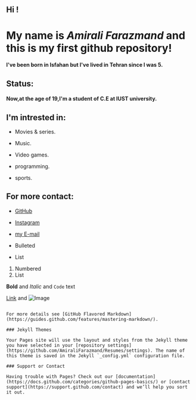 
 
## Hi !

# My name is  _Amirali Farazmand_ and this is my first github repository!

#### I've been born in Isfahan but I've lived in Tehran since I was 5.

## Status:
#### Now,at the age of 19,I'm a student of C.E at IUST university.


## I'm intrested in:
- Movies & series.

- Music.

- Video games.

- programming.

- sports.
 
 ## For more contact:
 
- [GitHub](http://github.com/AmiraliFarazmand) 
- [Instagram](https://www.instagram.com/amiralifrzmnd/)
- [my E-mail](amiralifm1407@gmail.com)



- Bulleted
- List

1. Numbered
2. List

**Bold** and _Italic_ and `Code` text

[Link](url) and ![Image](src)
```

For more details see [GitHub Flavored Markdown](https://guides.github.com/features/mastering-markdown/).

### Jekyll Themes

Your Pages site will use the layout and styles from the Jekyll theme you have selected in your [repository settings](https://github.com/AmiraliFarazmand/Resumes/settings). The name of this theme is saved in the Jekyll `_config.yml` configuration file.

### Support or Contact

Having trouble with Pages? Check out our [documentation](https://docs.github.com/categories/github-pages-basics/) or [contact support](https://support.github.com/contact) and we’ll help you sort it out.
